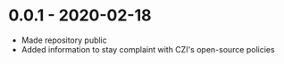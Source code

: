 # 0.0.1 - 2020-02-18

- Made repository public
- Added information to stay complaint with CZI's open-source policies
